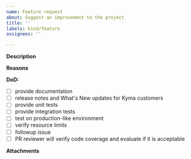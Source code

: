 ```yaml
---
name: Feature request
about: Suggest an improvement to the project
title: ''
labels: kind/feature
assignees: ''

---
```


<!-- Thank you for your contribution. Before you submit the issue:
1. Search open and closed issues for duplicates.
2. Read the contributing guidelines.
-->

**Description**

<!-- Provide a clear and concise description of the feature. -->

**Reasons**

<!-- Explain why we should add this feature. Provide use cases to illustrate its benefits. -->

**DoD:**
- [ ] provide documentation
- [ ] release notes and What's New updates for Kyma customers
- [ ] provide unit tests
- [ ] provide integration tests
- [ ] test on production-like environment
- [ ] verify resource limits
- [ ] followup issue
- [ ] PR reviewer will verify code coverage and evaluate if it is acceptable

**Attachments**

<!-- Attach any files, links, code samples, or screenshots that will convince us to your idea. -->
